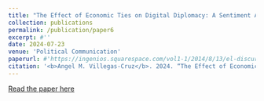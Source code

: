 ```yaml
---
title: "The Effect of Economic Ties on Digital Diplomacy: A Sentiment Analysis of the Twitter Accounts of Chinese Diplomatic Missions"
collection: publications
permalink: /publication/paper6
excerpt: #''
date: 2024-07-23
venue: 'Political Communication'
paperurl: #'https://ingenios.squarespace.com/vol1-1/2014/8/13/el-discurso-de-la-iglesia-protestante-en-torno-a-la-segunda-guerra-mundial-en-la-revista-puerto-rico-evanglico-1940-1945'
citation: '<b>Angel M. Villegas-Cruz</b>. 2024. “The Effect of Economic Ties on Digital Diplomacy: A Sentiment Analysis of the Twitter Accounts of Chinese Diplomatic Missions.” <i>The Hague Journal of Diplomacy</i> 1-35. https://doi.org/10.1163/1871191x-bja10194.'
---
```

[Read the paper here](https://brill.com/view/journals/hjd/aop/article-10.1163-1871191x-bja10194/article-10.1163-1871191x-bja10194.xml)
